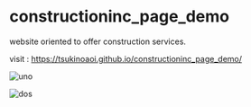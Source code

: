 # constructioninc_page_demo

website oriented to offer construction services.

visit : https://tsukinoaoi.github.io/constructioninc_page_demo/

![uno](https://user-images.githubusercontent.com/64287766/170329788-5e0deda8-94dc-434f-b2ea-9422a02b51fe.PNG)

![dos](https://user-images.githubusercontent.com/64287766/170329810-4083671a-595c-40ec-87d0-e72c96ddc744.PNG)
